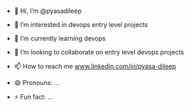 - 👋 Hi, I’m @pyasadileep
- 👀 I’m interested in devops entry level projects
- 🌱 I’m currently learning devops
- 💞️ I’m looking to collaborate on entry level devops projects
- 📫 How to reach me www.linkedin.com/in/pyasa-dileep

- 😄 Pronouns: ...
- ⚡ Fun fact: ...

<!---
pyasadileep/pyasadileep is a ✨ special ✨ repository because its `README.md` (this file) appears on your GitHub profile.
You can click the Preview link to take a look at your changes.
--->
